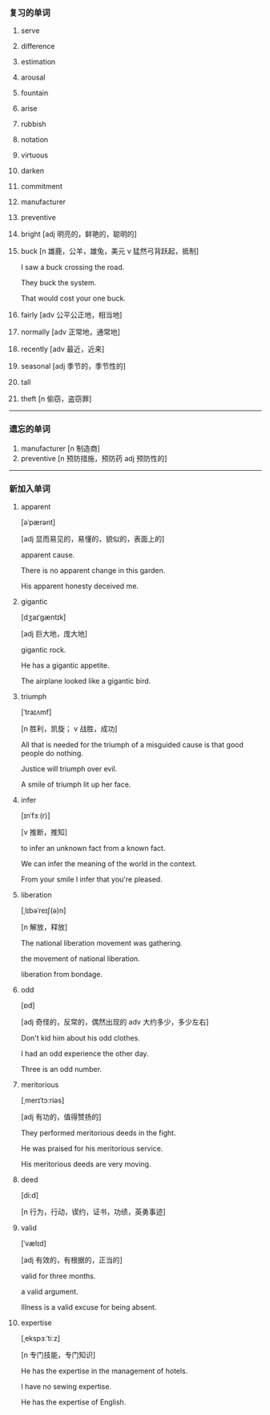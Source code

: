 ### 复习的单词

1. serve

2. difference

3. estimation

4. arousal

5. fountain

6. arise

7. rubbish

8. notation

9. virtuous

10. darken

11. commitment

12. manufacturer

13. preventive

14. bright [adj 明亮的，鲜艳的，聪明的]

15. buck [n 雄鹿，公羊，雄兔，美元 v 猛然弓背跃起，抵制]

    I saw a buck crossing the road.

    They buck the system.

    That would cost your one buck.

16. fairly [adv 公平公正地，相当地]

17. normally [adv 正常地，通常地]

18. recently [adv 最近，近来]

19. seasonal [adj 季节的，季节性的]

20. tall

21. theft [n 偷窃，盗窃罪]

------



### 遗忘的单词

1. manufacturer [n 制造商]
2. preventive [n 预防措施，预防药 adj 预防性的]

------



### 新加入单词

1. apparent

   [əˈpærənt]

   [adj 显而易见的，易懂的，貌似的，表面上的]

   apparent cause.

   There is no apparent change in this garden.

   His apparent honesty deceived me.

2. gigantic

   [dʒaɪˈɡæntɪk]

   [adj 巨大地，庞大地]

   gigantic rock.

   He has a gigantic appetite.

   The airplane looked like a gigantic bird.

3. triumph

   [ˈtraɪʌmf]

   [n 胜利，凯旋； v 战胜，成功]

   All that is needed for the triumph of a misguided cause is that good people do nothing.

   Justice will triumph over evil.

   A smile of triumph lit up her face.

4. infer

   [ɪnˈfɜː(r)]

   [v 推断，推知]

   to infer an unknown fact from a known fact.

   We can infer the meaning of the world in the context.

   From your smile I infer that you're pleased.

5. liberation

   [ˌlɪbəˈreɪʃ(ə)n]

   [n 解放，释放]

   The national liberation movement was gathering.

   the movement of national liberation.

   liberation from bondage.

6. odd

   [ɒd]

   [adj 奇怪的，反常的，偶然出现的  adv 大约多少，多少左右]

   Don't kid him about his odd clothes.

   I had an odd experience the other day.

   Three is an odd number.

7. meritorious

   [ˌmerɪˈtɔːriəs]

   [adj 有功的，值得赞扬的]

   They performed meritorious deeds in the fight.

   He was praised for his meritorious service.

   His meritorious deeds are very moving.

8. deed

   [di:d]

   [n 行为，行动，锲约，证书，功绩，英勇事迹]

9. valid

   [ˈvælɪd]

   [adj 有效的，有根据的，正当的]

   valid for three months.

   a valid argument.

   Illness is a valid excuse for being absent.

10. expertise

    [ˌekspɜːˈtiːz]

    [n 专门技能，专门知识]

    He has the expertise in the management of hotels.

    I have no sewing expertise.

    He has the expertise of English.

    

    

    